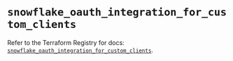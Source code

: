# `snowflake_oauth_integration_for_custom_clients`

Refer to the Terraform Registry for docs: [`snowflake_oauth_integration_for_custom_clients`](https://registry.terraform.io/providers/snowflakedb/snowflake/2.2.0/docs/resources/oauth_integration_for_custom_clients).
